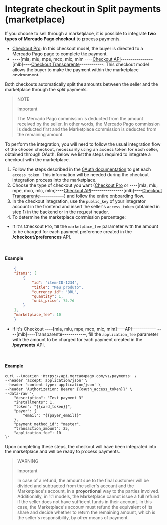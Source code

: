 # Integrate checkout in Split payments (marketplace)

If you choose to sell through a marketplace, it is possible to integrate **two types of Mercado Pago checkout** to process payments.

* [Checkout Pro](/developers/en/guides/checkout-pro/landing): In this checkout model, the buyer is directed to a Mercado Pago page to complete the payment.
* ----[mla, mlu, mpe, mco, mlc, mlm]----[Checkout API](/developers/en/guides/checkout-api/introduction)----------------[mlb]----[Checkout Transparente](/developers/en/guides/checkout-api/introduction)------------: This checkout model allows the buyer to make the payment within the marketplace environment.

Both checkouts automatically split the amounts between the seller and the marketplace through the _split_ payments.

> NOTE
>
> Important
>
> The Mercado Pago commission is deducted from the amount received by the seller. In other words, the Mercado Pago commission is deducted first and the Marketplace commission is deducted from the remaining amount.

To perform the integration, you will need to follow the usual integration flow of the chosen checkout, necessarily using an access token for each seller, obtained through OAuth. Below we list the steps required to integrate a checkout with the marketplace.

1. Follow the steps described in the [OAuth documentation](/developers/en/guides/additional-content/security/oauth/introduction) to get each `access_token`. This information will be needed during the checkout integration process into the marketplace.
2. Choose the type of checkout you want ([Checkout Pro](/developers/en/guides/checkout-pro/landing) or ----[mla, mlu, mpe, mco, mlc, mlm]----[Checkout API](/developers/en/guides/checkout-api/introduction)----------------[mlb]----[Checkout Transparente](/developers/en/guides/checkout-api/introduction)------------) and follow the entire onboarding flow.
3. In the checkout integration, use the `public_key` of your integrator account in the frontend and insert the seller's `access_token` (obtained in step 1) in the backend or in the request header.
4. To determine the marketplace commission percentage:

  - If it's Checkout Pro, fill the `marketplace_fee` parameter with the amount to be charged for each payment preference created in the **/checkout/preferences** API.

<br>

#### Example

```json
    {
    "items": [
        {
            "id": "item-ID-1234",
            "title": "Meu produto",
            "currency_id": "BRL",
            "quantity": 1,
            "unit_price": 75.76
        }
    ],
    "marketplace_fee": 10
    }
```
    
  - If it's Checkout ----[mla, mlu, mpe, mco, mlc, mlm]----API------------ ----[mlb]----Transparente------------, fill the `application_fee` parameter with the amount to be charged for each payment created in the **/payments** API.

<br>

#### Example

```curl
curl --location 'https://api.mercadopago.com/v1/payments' \
--header 'accept: application/json' \
--header 'content-type: application/json' \
--header 'Authorization: Bearer {{oauth_access_token}}' \
--data-raw '{
    "description": "Test payment 3",
    "installments": 1,
    "token": "{{card_token}}",
    "payer": {
        "email": "{{payer_email}}"
    },
    "payment_method_id": "master",
    "transaction_amount": 25,
    "application_fee": 10
}'
```

Upon completing these steps, the checkout will have been integrated into the marketplace and will be ready to process payments.

> WARNING
>
> Important
>
> In case of a refund, the amount due to the final customer will be divided and subtracted from the seller's account and the Marketplace's account, in a **proportional** way to the parties involved. Additionally, in 1:1 models, the Marketplace cannot issue a full refund if the seller does not have sufficient funds in their account. In this case, the Marketplace's account must refund the equivalent of its share and decide whether to return the remaining amount, which is the seller's responsibility, by other means of payment.
